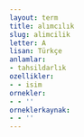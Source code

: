 ```yaml
---
layout: term
title: alımcılık
slug: alimcilik
letter: A
lisan: Türkçe
anlamlar:
- tahsildarlık
ozellikler:
- - isim
ornekler:
- - ''
orneklerkaynak:
- - ''
---
```

